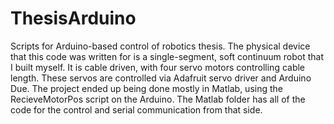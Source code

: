 # ThesisArduino
Scripts for Arduino-based control of robotics thesis. The physical device that this code was written for is a single-segment, soft continuum robot that I built myself. It is cable driven, with four servo motors controlling cable length. These servos are controlled via Adafruit servo driver and Arduino Due. The project ended up being done mostly in Matlab, using the RecieveMotorPos script on the Arduino. The Matlab folder has all of the code for the control and serial communication from that side. 
